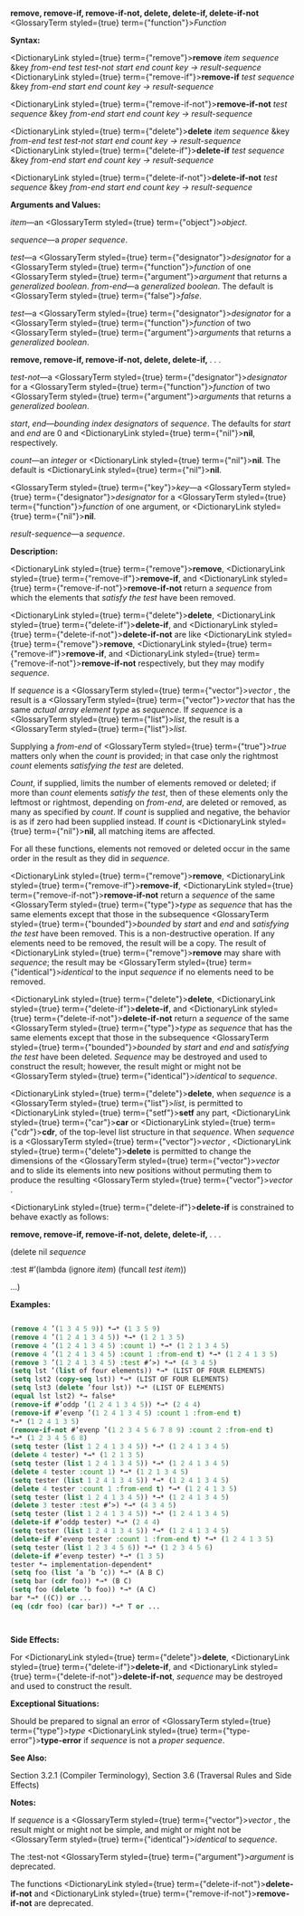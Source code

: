 **remove, remove-if, remove-if-not, delete, delete-if, delete-if-not** <GlossaryTerm styled={true} term={"function"}><i>Function</i></GlossaryTerm> 



**Syntax:** 



<DictionaryLink styled={true} term={"remove"}><b>remove</b></DictionaryLink> *item sequence* &amp;key *from-end test test-not start end count key → result-sequence* <DictionaryLink styled={true} term={"remove-if"}><b>remove-if</b></DictionaryLink> *test sequence* &amp;key *from-end start end count key → result-sequence* 



<DictionaryLink styled={true} term={"remove-if-not"}><b>remove-if-not</b></DictionaryLink> *test sequence* &amp;key *from-end start end count key → result-sequence* 



<DictionaryLink styled={true} term={"delete"}><b>delete</b></DictionaryLink> *item sequence* &amp;key *from-end test test-not start end count key → result-sequence* <DictionaryLink styled={true} term={"delete-if"}><b>delete-if</b></DictionaryLink> *test sequence* &amp;key *from-end start end count key → result-sequence* 



<DictionaryLink styled={true} term={"delete-if-not"}><b>delete-if-not</b></DictionaryLink> *test sequence* &amp;key *from-end start end count key → result-sequence* 



**Arguments and Values:** 



*item*—an <GlossaryTerm styled={true} term={"object"}><i>object</i></GlossaryTerm>. 



*sequence*—a *proper sequence*. 



*test*—a <GlossaryTerm styled={true} term={"designator"}><i>designator</i></GlossaryTerm> for a <GlossaryTerm styled={true} term={"function"}><i>function</i></GlossaryTerm> of one <GlossaryTerm styled={true} term={"argument"}><i>argument</i></GlossaryTerm> that returns a *generalized boolean*. *from-end*—a *generalized boolean*. The default is <GlossaryTerm styled={true} term={"false"}><i>false</i></GlossaryTerm>. 



*test*—a <GlossaryTerm styled={true} term={"designator"}><i>designator</i></GlossaryTerm> for a <GlossaryTerm styled={true} term={"function"}><i>function</i></GlossaryTerm> of two <GlossaryTerm styled={true} term={"argument"}><i>arguments</i></GlossaryTerm> that returns a *generalized boolean*. 



 



 



**remove, remove-if, remove-if-not, delete, delete-if,** *. . .* 



*test-not*—a <GlossaryTerm styled={true} term={"designator"}><i>designator</i></GlossaryTerm> for a <GlossaryTerm styled={true} term={"function"}><i>function</i></GlossaryTerm> of two <GlossaryTerm styled={true} term={"argument"}><i>arguments</i></GlossaryTerm> that returns a *generalized boolean*. 



*start*, *end*—*bounding index designators* of *sequence*. The defaults for *start* and *end* are 0 and <DictionaryLink styled={true} term={"nil"}><b>nil</b></DictionaryLink>, respectively. 



*count*—an *integer* or <DictionaryLink styled={true} term={"nil"}><b>nil</b></DictionaryLink>. The default is <DictionaryLink styled={true} term={"nil"}><b>nil</b></DictionaryLink>. 



<GlossaryTerm styled={true} term={"key"}><i>key</i></GlossaryTerm>—a <GlossaryTerm styled={true} term={"designator"}><i>designator</i></GlossaryTerm> for a <GlossaryTerm styled={true} term={"function"}><i>function</i></GlossaryTerm> of one argument, or <DictionaryLink styled={true} term={"nil"}><b>nil</b></DictionaryLink>. 



*result-sequence*—a *sequence*. 



**Description:** 



<DictionaryLink styled={true} term={"remove"}><b>remove</b></DictionaryLink>, <DictionaryLink styled={true} term={"remove-if"}><b>remove-if</b></DictionaryLink>, and <DictionaryLink styled={true} term={"remove-if-not"}><b>remove-if-not</b></DictionaryLink> return a *sequence* from which the elements that *satisfy the test* have been removed. 



<DictionaryLink styled={true} term={"delete"}><b>delete</b></DictionaryLink>, <DictionaryLink styled={true} term={"delete-if"}><b>delete-if</b></DictionaryLink>, and <DictionaryLink styled={true} term={"delete-if-not"}><b>delete-if-not</b></DictionaryLink> are like <DictionaryLink styled={true} term={"remove"}><b>remove</b></DictionaryLink>, <DictionaryLink styled={true} term={"remove-if"}><b>remove-if</b></DictionaryLink>, and <DictionaryLink styled={true} term={"remove-if-not"}><b>remove-if-not</b></DictionaryLink> respectively, but they may modify *sequence*. 



If *sequence* is a <GlossaryTerm styled={true} term={"vector"}><i>vector</i></GlossaryTerm> , the result is a <GlossaryTerm styled={true} term={"vector"}><i>vector</i></GlossaryTerm> that has the same *actual array element type* as *sequence*. If *sequence* is a <GlossaryTerm styled={true} term={"list"}><i>list</i></GlossaryTerm>, the result is a <GlossaryTerm styled={true} term={"list"}><i>list</i></GlossaryTerm>. 



Supplying a *from-end* of <GlossaryTerm styled={true} term={"true"}><i>true</i></GlossaryTerm> matters only when the *count* is provided; in that case only the rightmost *count* elements *satisfying the test* are deleted. 



*Count*, if supplied, limits the number of elements removed or deleted; if more than *count* elements *satisfy the test*, then of these elements only the leftmost or rightmost, depending on *from-end*, are deleted or removed, as many as specified by *count*. If *count* is supplied and negative, the behavior is as if zero had been supplied instead. If *count* is <DictionaryLink styled={true} term={"nil"}><b>nil</b></DictionaryLink>, all matching items are affected. 



For all these functions, elements not removed or deleted occur in the same order in the result as they did in *sequence*. 



<DictionaryLink styled={true} term={"remove"}><b>remove</b></DictionaryLink>, <DictionaryLink styled={true} term={"remove-if"}><b>remove-if</b></DictionaryLink>, <DictionaryLink styled={true} term={"remove-if-not"}><b>remove-if-not</b></DictionaryLink> return a *sequence* of the same <GlossaryTerm styled={true} term={"type"}><i>type</i></GlossaryTerm> as *sequence* that has the same elements except that those in the subsequence <GlossaryTerm styled={true} term={"bounded"}><i>bounded</i></GlossaryTerm> by *start* and *end* and *satisfying the test* have been removed. This is a non-destructive operation. If any elements need to be removed, the result will be a copy. The result of <DictionaryLink styled={true} term={"remove"}><b>remove</b></DictionaryLink> may share with *sequence*; the result may be <GlossaryTerm styled={true} term={"identical"}><i>identical</i></GlossaryTerm> to the input *sequence* if no elements need to be removed. 



<DictionaryLink styled={true} term={"delete"}><b>delete</b></DictionaryLink>, <DictionaryLink styled={true} term={"delete-if"}><b>delete-if</b></DictionaryLink>, and <DictionaryLink styled={true} term={"delete-if-not"}><b>delete-if-not</b></DictionaryLink> return a *sequence* of the same <GlossaryTerm styled={true} term={"type"}><i>type</i></GlossaryTerm> as *sequence* that has the same elements except that those in the subsequence <GlossaryTerm styled={true} term={"bounded"}><i>bounded</i></GlossaryTerm> by *start* and *end* and *satisfying the test* have been deleted. *Sequence* may be destroyed and used to construct the result; however, the result might or might not be <GlossaryTerm styled={true} term={"identical"}><i>identical</i></GlossaryTerm> to *sequence*. 



<DictionaryLink styled={true} term={"delete"}><b>delete</b></DictionaryLink>, when *sequence* is a <GlossaryTerm styled={true} term={"list"}><i>list</i></GlossaryTerm>, is permitted to <DictionaryLink styled={true} term={"setf"}><b>setf</b></DictionaryLink> any part, <DictionaryLink styled={true} term={"car"}><b>car</b></DictionaryLink> or <DictionaryLink styled={true} term={"cdr"}><b>cdr</b></DictionaryLink>, of the top-level list structure in that *sequence*. When *sequence* is a <GlossaryTerm styled={true} term={"vector"}><i>vector</i></GlossaryTerm> , <DictionaryLink styled={true} term={"delete"}><b>delete</b></DictionaryLink> is permitted to change the dimensions of the <GlossaryTerm styled={true} term={"vector"}><i>vector</i></GlossaryTerm> and to slide its elements into new positions without permuting them to produce the resulting <GlossaryTerm styled={true} term={"vector"}><i>vector</i></GlossaryTerm> . 



<DictionaryLink styled={true} term={"delete-if"}><b>delete-if</b></DictionaryLink> is constrained to behave exactly as follows: 







 



 



**remove, remove-if, remove-if-not, delete, delete-if,** *. . .* 



(delete nil *sequence* 



:test #’(lambda (ignore *item*) (funcall *test item*)) 



...) 



**Examples:**
```lisp

(remove 4 ’(1 3 4 5 9)) *→* (1 3 5 9) 
(remove 4 ’(1 2 4 1 3 4 5)) *→* (1 2 1 3 5) 
(remove 4 ’(1 2 4 1 3 4 5) :count 1) *→* (1 2 1 3 4 5) 
(remove 4 ’(1 2 4 1 3 4 5) :count 1 :from-end t) *→* (1 2 4 1 3 5) 
(remove 3 ’(1 2 4 1 3 4 5) :test #’>) *→* (4 3 4 5) 
(setq lst ’(list of four elements)) *→* (LIST OF FOUR ELEMENTS) 
(setq lst2 (copy-seq lst)) *→* (LIST OF FOUR ELEMENTS) 
(setq lst3 (delete ’four lst)) *→* (LIST OF ELEMENTS) 
(equal lst lst2) *→ false* 
(remove-if #’oddp ’(1 2 4 1 3 4 5)) *→* (2 4 4) 
(remove-if #’evenp ’(1 2 4 1 3 4 5) :count 1 :from-end t) 
*→* (1 2 4 1 3 5) 
(remove-if-not #’evenp ’(1 2 3 4 5 6 7 8 9) :count 2 :from-end t) 
*→* (1 2 3 4 5 6 8) 
(setq tester (list 1 2 4 1 3 4 5)) *→* (1 2 4 1 3 4 5) 
(delete 4 tester) *→* (1 2 1 3 5) 
(setq tester (list 1 2 4 1 3 4 5)) *→* (1 2 4 1 3 4 5) 
(delete 4 tester :count 1) *→* (1 2 1 3 4 5) 
(setq tester (list 1 2 4 1 3 4 5)) *→* (1 2 4 1 3 4 5) 
(delete 4 tester :count 1 :from-end t) *→* (1 2 4 1 3 5) 
(setq tester (list 1 2 4 1 3 4 5)) *→* (1 2 4 1 3 4 5) 
(delete 3 tester :test #’>) *→* (4 3 4 5) 
(setq tester (list 1 2 4 1 3 4 5)) *→* (1 2 4 1 3 4 5) 
(delete-if #’oddp tester) *→* (2 4 4) 
(setq tester (list 1 2 4 1 3 4 5)) *→* (1 2 4 1 3 4 5) 
(delete-if #’evenp tester :count 1 :from-end t) *→* (1 2 4 1 3 5) 
(setq tester (list 1 2 3 4 5 6)) *→* (1 2 3 4 5 6) 
(delete-if #’evenp tester) *→* (1 3 5) 
tester *→ implementation-dependent* 
(setq foo (list ’a ’b ’c)) *→* (A B C) 
(setq bar (cdr foo)) *→* (B C) 
(setq foo (delete ’b foo)) *→* (A C) 
bar *→* ((C)) or ... 
(eq (cdr foo) (car bar)) *→* T or ... 




```
**Side Effects:** 



For <DictionaryLink styled={true} term={"delete"}><b>delete</b></DictionaryLink>, <DictionaryLink styled={true} term={"delete-if"}><b>delete-if</b></DictionaryLink>, and <DictionaryLink styled={true} term={"delete-if-not"}><b>delete-if-not</b></DictionaryLink>, *sequence* may be destroyed and used to construct the result. 



**Exceptional Situations:** 



Should be prepared to signal an error of <GlossaryTerm styled={true} term={"type"}><i>type</i></GlossaryTerm> <DictionaryLink styled={true} term={"type-error"}><b>type-error</b></DictionaryLink> if *sequence* is not a *proper sequence*. 



**See Also:** 



Section 3.2.1 (Compiler Terminology), Section 3.6 (Traversal Rules and Side Effects) 



**Notes:** 



If *sequence* is a <GlossaryTerm styled={true} term={"vector"}><i>vector</i></GlossaryTerm> , the result might or might not be simple, and might or might not be <GlossaryTerm styled={true} term={"identical"}><i>identical</i></GlossaryTerm> to *sequence*. 



The :test-not <GlossaryTerm styled={true} term={"argument"}><i>argument</i></GlossaryTerm> is deprecated. 



The functions <DictionaryLink styled={true} term={"delete-if-not"}><b>delete-if-not</b></DictionaryLink> and <DictionaryLink styled={true} term={"remove-if-not"}><b>remove-if-not</b></DictionaryLink> are deprecated. 



